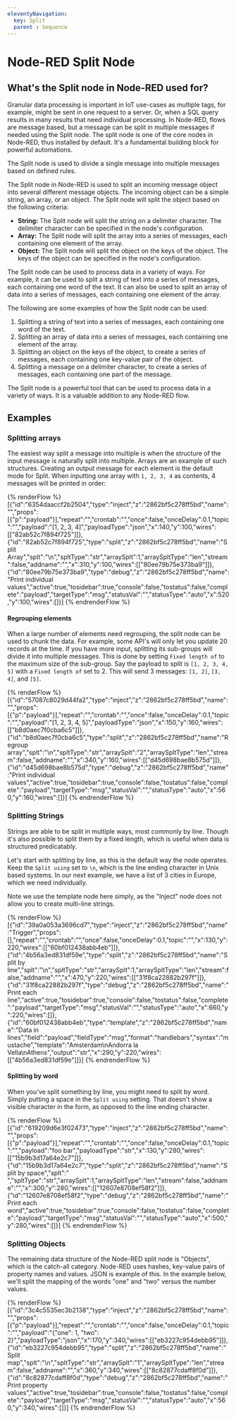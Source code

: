 ```yaml
---
eleventyNavigation:
  key: Split
  parent : Sequence
---
```



# Node-RED Split Node

## What's the Split node in Node-RED used for?

Granular data processing is important in IoT use-cases as multiple tags, for
example, might be sent in one request to a server. Or, when a SQL query results in
many results that need individual processing. In Node-RED, flows are message
based, but a message can be split in multiple messages if needed using the Split
node. The split node is one of the core nodes in Node-RED, thus installed by
default. It's a fundamental building block for powerful automations.

The Split node is used to divide a single message into multiple messages based
on defined rules.

The Split node in Node-RED is used to split an incoming message object into several different message objects. The incoming object can be a simple string, an array, or an object. The Split node will split the object based on the following criteria:
- **String:** The Split node will split the string on a delimiter character. The delimiter character can be specified in the node's configuration.
- **Array:** The Split node will split the array into a series of messages, each containing one element of the array.
- **Object:** The Split node will split the object on the keys of the object. The keys of the object can be specified in the node's configuration.

The Split node can be used to process data in a variety of ways. For example,
it can be used to split a string of text into a series of messages, each containing
one word of the text. It can also be used to split an array of data into a series
of messages, each containing one element of the array.

The following are some examples of how the Split node can be used:
1. Splitting a string of text into a series of messages, each containing one word of the text.
1. Splitting an array of data into a series of messages, each containing one element of the array.
1. Splitting an object on the keys of the object, to create a series of messages, each containing one key-value pair of the object.
1. Splitting a message on a delimiter character, to create a series of messages, each containing one part of the message.

The Split node is a powerful tool that can be used to process data in a variety of ways. It is a valuable addition to any Node-RED flow.

## Examples

### Splitting arrays

The easiest way split a message into multiple is when the structure of the input
message is naturally split into multiple. Arrays are an example of such structures.
Creating an output message for each element is the default mode for Split. When
inputting one array with `1, 2, 3, 4` as contents, 4 messages will be printed in
order:

{% renderFlow %}
[{"id":"6354daaccf2b2504","type":"inject","z":"2862bf5c278ff5bd","name":"","props":[{"p":"payload"}],"repeat":"","crontab":"","once":false,"onceDelay":0.1,"topic":"","payload":"[1, 2, 3, 4]","payloadType":"json","x":140,"y":100,"wires":[["82ab52c7f894f725"]]},{"id":"82ab52c7f894f725","type":"split","z":"2862bf5c278ff5bd","name":"Split Array","splt":"\\n","spltType":"str","arraySplt":1,"arraySpltType":"len","stream":false,"addname":"","x":310,"y":100,"wires":[["80ee79b75e373ba9"]]},{"id":"80ee79b75e373ba9","type":"debug","z":"2862bf5c278ff5bd","name":"Print individual values","active":true,"tosidebar":true,"console":false,"tostatus":false,"complete":"payload","targetType":"msg","statusVal":"","statusType":"auto","x":520,"y":100,"wires":[]}]
{% endrenderFlow %}

#### Regrouping elements

When a large number of elements need regrouping, the split node can be used to chunk the data. For example, some API's will only let you update 20
records at the time. If you have more input, splitting its sub-groups will divide it into multiple messages. This is done by setting
`Fixed length of` to the maximum size of the sub-group. Say the payload to split
is `[1, 2, 3, 4, 5]` with a `Fixed length of` set to 2. This will send 3
messages: `[1, 2]`, `[3, 4]`, and `[5]`.

{% renderFlow %}
[{"id":"57087c8029d44fa2","type":"inject","z":"2862bf5c278ff5bd","name":"","props":[{"p":"payload"}],"repeat":"","crontab":"","once":false,"onceDelay":0.1,"topic":"","payload":"[1, 2, 3, 4, 5]","payloadType":"json","x":150,"y":160,"wires":[["b8d0aec7f0cba6c5"]]},{"id":"b8d0aec7f0cba6c5","type":"split","z":"2862bf5c278ff5bd","name":"Regroup array","splt":"\\n","spltType":"str","arraySplt":"2","arraySpltType":"len","stream":false,"addname":"","x":340,"y":160,"wires":[["d45d698bae8b575d"]]},{"id":"d45d698bae8b575d","type":"debug","z":"2862bf5c278ff5bd","name":"Print individual values","active":true,"tosidebar":true,"console":false,"tostatus":false,"complete":"payload","targetType":"msg","statusVal":"","statusType":"auto","x":560,"y":160,"wires":[]}]
{% endrenderFlow %}

### Splitting Strings

Strings are able to be split in multiple ways, most commonly by line. Though it's
also possible to split them by a fixed length, which is useful when data is structured
predicatably.

Let's start with splitting by line, as this is the default way the node operates.
Keep the `Split using` set to `\n`, which is the line ending character in Unix
based systems. In our next example, we have a list of 3 cities in Europe, which
we need individually. 

Note we use the template node here simply, as the "Inject" node does not allow you
to create multi-line strings.

{% renderFlow %}
[{"id":"39a0a053a3696cd7","type":"inject","z":"2862bf5c278ff5bd","name":"Trigger","props":[],"repeat":"","crontab":"","once":false,"onceDelay":0.1,"topic":"","x":130,"y":220,"wires":[["60bf012438abb4eb"]]},{"id":"4b56a3ed831df59e","type":"split","z":"2862bf5c278ff5bd","name":"Split by line","splt":"\\n","spltType":"str","arraySplt":1,"arraySpltType":"len","stream":false,"addname":"","x":470,"y":220,"wires":[["31f8ca22882b297f"]]},{"id":"31f8ca22882b297f","type":"debug","z":"2862bf5c278ff5bd","name":"Print each line","active":true,"tosidebar":true,"console":false,"tostatus":false,"complete":"payload","targetType":"msg","statusVal":"","statusType":"auto","x":660,"y":220,"wires":[]},{"id":"60bf012438abb4eb","type":"template","z":"2862bf5c278ff5bd","name":"Data in lines","field":"payload","fieldType":"msg","format":"handlebars","syntax":"mustache","template":"Amsterdam\nAndorra la Vella\nAthens","output":"str","x":290,"y":220,"wires":[["4b56a3ed831df59e"]]}]
{% endrenderFlow %}

#### Splitting by word

When you've split something by line, you might need to split by word. Simply
putting a space in the `Split using` setting. That doesn't show a visible character
in the form, as opposed to the line ending character.

{% renderFlow %}
[{"id":"619209d6e3f02473","type":"inject","z":"2862bf5c278ff5bd","name":"","props":[{"p":"payload"}],"repeat":"","crontab":"","once":false,"onceDelay":0.1,"topic":"","payload":"foo bar","payloadType":"str","x":130,"y":280,"wires":[["15b9b3d17a64e2c7"]]},{"id":"15b9b3d17a64e2c7","type":"split","z":"2862bf5c278ff5bd","name":"Split by space","splt":" ","spltType":"str","arraySplt":1,"arraySpltType":"len","stream":false,"addname":"","x":300,"y":280,"wires":[["12607e8708ef58f2"]]},{"id":"12607e8708ef58f2","type":"debug","z":"2862bf5c278ff5bd","name":"Print each word","active":true,"tosidebar":true,"console":false,"tostatus":false,"complete":"payload","targetType":"msg","statusVal":"","statusType":"auto","x":500,"y":280,"wires":[]}]
{% endrenderFlow %}

### Splitting Objects

The remaining data structure of the Node-RED split node is "Objects", which is
the catch-all category. Node-RED uses hashes, key-value pairs of property names
and values. JSON is example of this. In the example below, we'll split the mapping
of the words "one" and "two" versus the number values.

{% renderFlow %}
[{"id":"3c4c5535ec3b2138","type":"inject","z":"2862bf5c278ff5bd","name":"","props":[{"p":"payload"}],"repeat":"","crontab":"","once":false,"onceDelay":0.1,"topic":"","payload":"{\"one\": 1, \"two\": 2}","payloadType":"json","x":170,"y":340,"wires":[["eb3227c954debb95"]]},{"id":"eb3227c954debb95","type":"split","z":"2862bf5c278ff5bd","name":"Split map","splt":"\\n","spltType":"str","arraySplt":"1","arraySpltType":"len","stream":false,"addname":"","x":360,"y":340,"wires":[["8c82877cdaff8f0d"]]},{"id":"8c82877cdaff8f0d","type":"debug","z":"2862bf5c278ff5bd","name":"Print property values","active":true,"tosidebar":true,"console":false,"tostatus":false,"complete":"payload","targetType":"msg","statusVal":"","statusType":"auto","x":560,"y":340,"wires":[]}]
{% endrenderFlow %}
